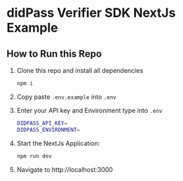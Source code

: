 # didPass Verifier SDK NextJs Example

## How to Run this Repo

1. Clone this repo and install all dependencies

   ```bash
   npm i
   ```

2. Copy paste `.env.example` into `.env`
3. Enter your API key and Environment type into `.env`

   ```bash
   DIDPASS_API_KEY=
   DIDPASS_ENVIRONMENT=
   ```

4. Start the NextJs Application:

   ```bash
   npm run dev
   ```

5. Navigate to http://localhost:3000
